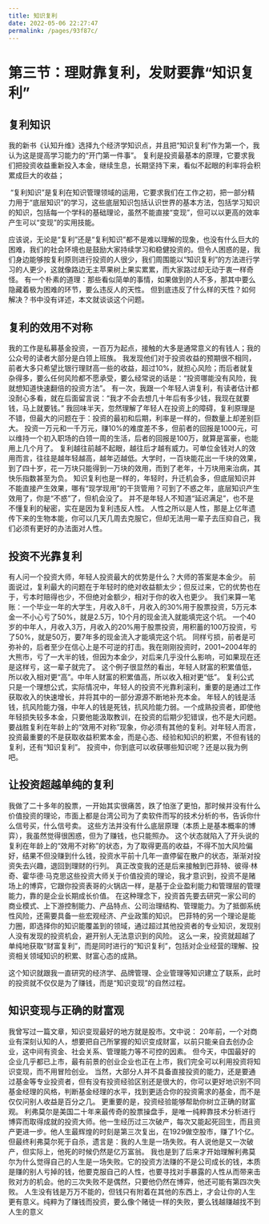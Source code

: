 ```yaml
---
title: 知识复利
date: 2022-05-06 22:27:47
permalink: /pages/93f87c/
---
```

# 第三节：理财靠复利，发财要靠“知识复利”

## 复利知识

我的新书《认知升维》选择九个经济学知识点，并且把“知识复利”作为第一个，我认为这是提高学习能力的“开门第一件事”。
复利是投资最基本的原理，它要求我们把投资收益重新投入本金，继续生息，长期坚持下来，看似不起眼的利率将会积累成巨大的收益；

<img :src="$withBase('/images/luoji/1.jpg')">
“复利知识”是复利在知识管理领域的运用，它要求我们在工作之初，把一部分精力用于“底层知识”的学习，这些底层知识包括认识世界的基本方法，包括学习知识的知识，包括每一个学科的基础理论，虽然不能直接“变现”，但可以以更高的效率产生可以“变现”的实用技能。

<img :src="$withBase('/images/luoji/2.jpg')">

应该说，无论是“复利”还是“复利知识”都不是难以理解的现象，也没有什么巨大的困难，我们的社会环境也是鼓励大家持续学习和稳健投资的。但令人困惑的是，我们身边能够按复利原则进行投资的人很少，我们周围能以“知识复利”的方法进行学习的人更少，这就像路边无主苹果树上果实累累，而大家路过却无动于衷一样奇怪。
有一个朴素的道理：那些看似简单的事情，如果做到的人不多，那其中要么隐藏着极为困难的环节，要么违反人的天性。
但到底违反了什么样的天性？如何解决？书中没有详述，本文就谈谈这个问题。

## 复利的效用不对称

我的工作是私募基金投资，一百万为起点，接触的大多是通常意义的有钱人；我的公众号的读者大部分是白领上班族。
我发现他们对于投资收益的预期很不相同，前者大多只希望比银行理财高一些的收益，超过10%，就担心风险；而后者就复杂得多，要么任何风险都不愿承受，要么经常说的话是：“投资哪能没有风险，我就想知道快速翻倍的投资方法”。
有一次，我跟一个年轻人讲复利，有读者估计都没耐心多看，就在后面留言说：“我才不会去想几十年后有多少钱，我现在就要钱，马上就要钱。”
我回味半天，忽然理解了年轻人在投资上的障碍，复利原理是不错，但最大的问题在于：投资的最初和后期，利率是一样的，但数量上却差别巨大。
投资一万元和一千万元，赚10%的难度差不多，但前者的回报是1000元，可以维持一个初入职场的白领一周的生活，后者的回报是100万，就算是富豪，也能用上几个月了。
复利越往前越不起眼，越往后才越有威力。可单位金钱对人的效用而言，往往是越年轻越高，越年迈越低。大学时，一百块能花出一千块的效果，到了四十岁，花一万块只能得到一万块的效用，而到了老年，十万块用来治病，其快乐指数甚至为负。
知识复利也是一样的，年轻时，升迁机会多，但底层知识并不能直接产生效果，哪有“现学现用”的干货管用？可到了不惑之年，底层知识产生效用了，你是“不惑”了，但机会没了。
并不是年轻人不知道“延迟满足”，也不是不懂复利的秘密，实在是因为复利违反人性。
人性之所以是人性，那是上亿年遗传下来的生物本能，你可以几天几周去克服它，但却无法用一辈子去压抑自己，我们必须有更好的办法面对人性。

## 投资不光靠复利

有人问一个投资大师，年轻人投资最大的优势是什么？大师的答案是本金少。
前面说过，复利最大的问题在于年轻时的绝对收益额太少；但反过来，它的优势也在于，亏本时赔得也少，不但绝对金额少，相对于你的收入也更少。
我们来算一笔账：一个毕业一年的大学生，月收入8千，月收入的30%用于股票投资，5万元本金一不小心亏了50%，就是2.5万，10个月的现金流入就能填完这个坑。
一个40岁的中年人，月收入3万，月收入的20%用于股票投资，用积蓄的100万投资，亏了50%，就是50万，要7年多的现金流入才能填完这个坑。
同样亏损，前者是可弥补的，后者至少在信心上是不可逆的打击。我在刚刚投资时，2001~2004年的大熊市，亏了一大半的钱，但因为本金少，对后来几乎没什么影响，可如果现在还是这样亏，这一辈子就完了。
这个例子很显然的看出，年轻人财富的积累值低，所以收入相对更“高”。中年人财富的积累值高，所以收入相对更“低”。
复利公式只是一个理想公式，实际情况中，年轻人的投资不光靠利滚利，重要的是通过工作获取收入的快速增长，并将其中的一部分源源不断地补充本金。
年轻人的钱是活钱，抗风险能力强，中年人的钱是死钱，抗风险能力弱。一个成熟投资者，即使他年轻损失较多本金，只要他能汲取教训，在投资的后期少犯错误，也不是大问题。
要战胜复利在年龄上的“效用不对称”现象，你必须有其他的复利。对年轻人而言，投资最重要的不是获取收益积累本金，而是心态、经验和知识的积累，不但有钱的复利，还有“知识复利”。
投资中，你到底可以收获哪些知识呢？还是以我为例吧。
## 让投资超越单纯的复利

我做了二十多年的股票，一开始其实很痛苦，跌了怕涨了更怕，那时候并没有什么价值投资的理论，市面上都是台湾公司为了卖软件而写的技术分析的书，告诉你什么信号买，什么信号卖。
这些方法并没有什么底层原理（本质上是基本概率的博弈），我虽然觉得很困惑，但为了赚钱，也只能照办。
这个状态就陷入了开头说的复利在年龄上的“效用不对称”的状态，为了取得更高的收益，不得不加大风险偏好，结果不但没赚到什么钱，投资水平前十几年一直停留在散户的状态，渐渐对投资失去兴趣，退回到理财的行列。
真正改变我的还是后来接触到巴菲特、彼得·林奇、霍华德·马克思这些投资大师关于价值投资的理论，我才意识到，投资不是赌场上的博弈，它跟你投资表哥的火锅店一样，是基于企业盈利能力和管理层的管理能力，靠的是企业长期成长价值。
在这种理念下，投资首先要去研究一家公司的商业模式、上下游控制能力、产品特点、公司治理结构、管理能力。为了抵御系统性风险，还需要具备一些宏观经济、产业政策的知识。
巴菲特的另一个理论是能力圈，即选择你的知识能覆盖到的领域，通过超过其他投资者的专业知识，发现别人没有发现的投资机会，避开别人无法意识到的风险。
这么一来，投资就超越了单纯地获取“财富复利”，而是同时进行的“知识复利”，包括对企业经营的理解、投资相关领域知识的积累、财富心态的成熟。
<img :src="$withBase('/images/luoji/3.jpg')">

这个知识就跟我一直研究的经济学、品牌管理、企业管理等知识建立了联系，此时的投资就不仅仅是为了赚钱，而是“知识变现”的自然过程。

## 知识变现与正确的财富观

我曾写过一篇文章，知识变现最好的地方就是股市。文中说：
20年前，一个对商业有深刻认知的人，想要把自己所掌握的知识变成财富，以前只能亲自去创办企业，这中间有资金、社会关系、管理能力等不可控的因素。
但今天，中国最好的企业几乎都已上市，最有前景的创业企业也正在上市，我们完全可以利用投资将知识变现，而不用冒险创业。
当然，大部分人并不具备直接投资的能力，还是要通过基金等专业投资者，但有没有投资经验区别还是很大的，你可以更好地识别不同基金经理的风格，判断基金经理的水平，找到更适合你的投资需求的基金，而不是仅仅问别人收益是百分之几。
更重要的是，投资经验能够帮助你树立正确的财富观。
利弗莫尔是美国二十年来最传奇的股票操盘手，是唯一纯粹靠技术分析进行博弈而取得成就的投资大师。他一生经历过三次破产，每次又能起死回生，而且资产更进一步。他人生最辉煌的时刻是第三次复出，在1929做空股市，赚了1个亿。
但最终利弗莫尔死于自杀，遗言是：我的人生是一场失败。有人说他是又一次破产，但实际上，他死的时候仍然是亿万富翁。
我也是到了后来才开始理解利弗莫尔为什么觉得自己的人生是一场失败。它的投资方法赚的不是公司成长的钱，本质是赚的别人亏掉的钱，他要克服自己的人性，也要寻找对手暴露的人性从而带来击败对方的机会。他的三次失败不是偶然，只要他仍然在博弈，他还可能有第四次失败。
人生没有钱是万万不能的，但钱只有附着在其他的东西上，才会让你的人生更有意义。纯粹为了赚钱而投资，要么像个赌徒一样的失败，要么钱越赚越找不到人生的意义

